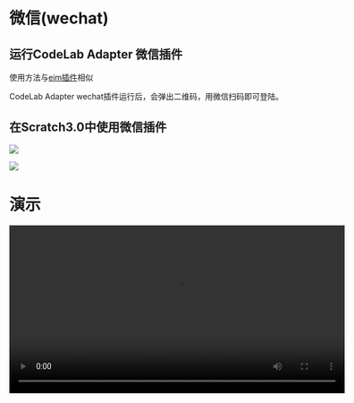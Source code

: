 # 微信(wechat)

## 运行CodeLab Adapter 微信插件
<!--
<img src="http://wwj-fig-bed.just4fun.site/wechat_extension_qr_957e2a99.png" width=400 >
-->
使用方法与[eim插件](/extension_guide/eim/)相似

CodeLab Adapter wechat插件运行后，会弹出二维码，用微信扫码即可登陆。

## 在Scratch3.0中使用微信插件
![](http://wwj-fig-bed.just4fun.site/eextension-wechat_f232e4a1.png)

![](http://wwj-fig-bed.just4fun.site/wechat_extension_25bf1b48.png)

# 演示
<video width=600px src="http://scratch3-files.just4fun.site/wechat_extension.mp4" controls="controls"></video>
